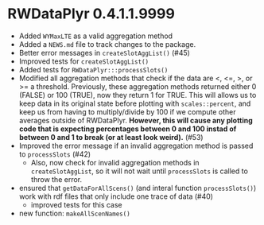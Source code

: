 # RWDataPlyr 0.4.1.1.9999

* Added `WYMaxLTE` as a valid aggregation method
* Added a `NEWS.md` file to track changes to the package.
* Better error messages in `createSlotAggList()` (#45)
* Improved tests for `createSlotAggList()`
* Added tests for `RWDataPlyr:::processSlots()`
* Modified all aggregation methods that check if the data are <, <=, >, or >= a threshold. Previously, these aggregation methods returned either 0 (FALSE) or 100 (TRUE), now they return 1 for TRUE. This will allows us to keep data in its original state before plotting with  `scales::percent`, and keep us from having to multiply/divide by 100 if we compute other averages outside of RWDataPlyr. **However, this will cause any plotting code that is expecting percentages between 0 and 100 instad of between 0 and 1 to break (or at least look weird).** (#53)
* Improved the error message if an invalid aggregation method is passed to `processSlots` (#42)
    * Also, now check for invalid aggregation methods in `createSlotAggList`, so it will not wait until `processSlots` is called to throw the error. 
* ensured that `getDataForAllScens()` (and interal function `processSlots()`) work with rdf files that only include one trace of data (#40)
    * improved tests for this case
* new function: `makeAllScenNames()`
